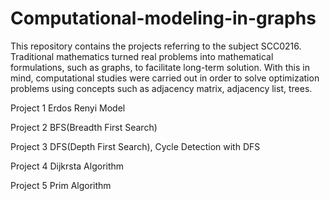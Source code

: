 # Computational-modeling-in-graphs



This repository contains the projects referring to the subject SCC0216. Traditional mathematics turned real problems into mathematical formulations, such as graphs, to facilitate long-term solution. With this in mind, computational studies were carried out in order to solve optimization problems using concepts such as adjacency matrix, adjacency list, trees.


Project 1
  Erdos Renyi Model
  
Project 2
  BFS(Breadth First Search)

Project 3
  DFS(Depth First Search),
   Cycle Detection with DFS

Project 4
  Dijkrsta Algorithm
  
Project 5
  Prim Algorithm

